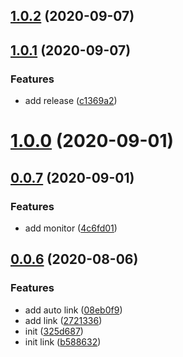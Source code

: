 ## [1.0.2](https://gitlab.alipay-inc.com/kevin.hs/dragaux/compare/v1.0.1...v1.0.2) (2020-09-07)



## [1.0.1](https://gitlab.alipay-inc.com/kevin.hs/dragaux/compare/v1.0.0...v1.0.1) (2020-09-07)


### Features

* add release ([c1369a2](https://gitlab.alipay-inc.com/kevin.hs/dragaux/commit/c1369a261a219351f4b7f11d1aefbcc73f7b7501))



# [1.0.0](https://gitlab.alipay-inc.com/kevin.hs/dragaux/compare/v0.0.7...v1.0.0) (2020-09-01)



## [0.0.7](https://gitlab.alipay-inc.com/kevin.hs/dragaux/compare/v0.0.6...v0.0.7) (2020-09-01)


### Features

* add monitor ([4c6fd01](https://gitlab.alipay-inc.com/kevin.hs/dragaux/commit/4c6fd017647eacf8fd693f3b784fcbb817fce3c4))



## [0.0.6](https://gitlab.alipay-inc.com/kevin.hs/dragaux/compare/325d687f803402c528a9417cc70376c5e2de47c3...v0.0.6) (2020-08-06)


### Features

* add auto link ([08eb0f9](https://gitlab.alipay-inc.com/kevin.hs/dragaux/commit/08eb0f9d4d8b6c408ee9076032d1833b927f848d))
* add link ([2721336](https://gitlab.alipay-inc.com/kevin.hs/dragaux/commit/2721336a0e5672ba7ad92248103c2cf5f9f277f7))
* init ([325d687](https://gitlab.alipay-inc.com/kevin.hs/dragaux/commit/325d687f803402c528a9417cc70376c5e2de47c3))
* init link ([b588632](https://gitlab.alipay-inc.com/kevin.hs/dragaux/commit/b5886328a4bc8652ededa906326a511505ab5132))



